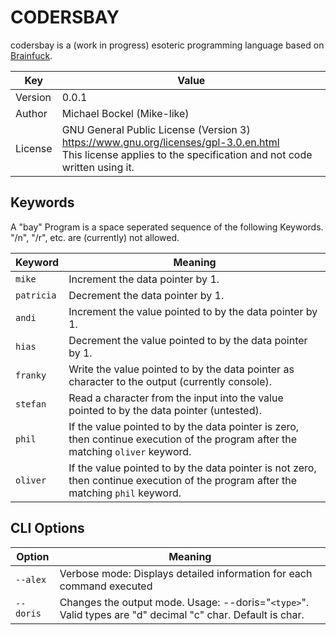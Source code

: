 # CODERSBAY
codersbay is a (work in progress) esoteric programming language based on [Brainfuck](
https://en.wikipedia.org/wiki/Brainfuck).

| Key | Value                                                                                                                                                        |
| --- |--------------------------------------------------------------------------------------------------------------------------------------------------------------|
| Version | 0.0.1                                                                                                                                                        |
| Author | Michael Bockel (Mike-like)                                                                                                                                   |
| License | GNU General Public License (Version 3) https://www.gnu.org/licenses/gpl-3.0.en.html <br/>This license applies to the specification and not code written using it. |    

## Keywords

A "bay" Program is a space seperated sequence of the following Keywords. "/n", "/r", etc. are (currently) not allowed.

| Keyword    | Meaning                                                                                                                            |
|------------|------------------------------------------------------------------------------------------------------------------------------------|
| `mike`     | Increment the data pointer by 1.                                                                                                   |
| `patricia` | Decrement the data pointer by 1.                                                                                                   |
| `andi`     | Increment the value pointed to by the data pointer by 1.                                                                           |
| `hias`     | Decrement the value pointed to by the data pointer by 1.                                                                           |
| `franky`   | Write the value pointed to by the data pointer as character to the output (currently console).                                     |
| `stefan`   | Read a character from the input into the value pointed to by the data pointer (untested).                                          |
| `phil`     | If the value pointed to by the data pointer is zero, then continue execution of the program after the matching `oliver` keyword.   |
| `oliver`   | If the value pointed to by the data pointer is not zero, then continue execution of the program after the matching `phil` keyword. |

## CLI Options

| Option    | Meaning                                                               |
|-----------|-----------------------------------------------------------------------|
| `--alex`  | Verbose mode: Displays detailed information for each command executed |
| `--doris` | Changes the output mode. Usage: --doris="`<type>`". Valid types are "d" decimal "c" char. Default is char.|
